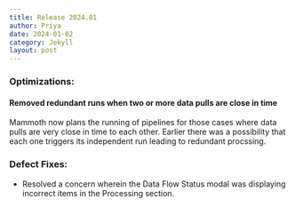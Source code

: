 ```yaml
---
title: Release 2024.01
author: Priya
date: 2024-01-02
category: Jekyll
layout: post
---
```

### Optimizations:
#### Removed redundant runs when two or more data pulls are close in time
Mammoth now plans the running of pipelines for those cases where data pulls are very close in time to each other. Earlier there was a possibility that each one triggers its independent run leading to redundant procssing.

### Defect Fixes:
* Resolved a concern wherein the Data Flow Status modal was displaying incorrect items in the Processing section.
